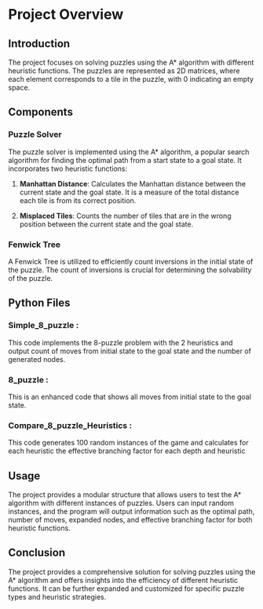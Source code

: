 # Project Overview

## Introduction
The project focuses on solving puzzles using the A* algorithm with different heuristic functions. The puzzles are represented as 2D matrices, where each element corresponds to a tile in the puzzle, with 0 indicating an empty space.

## Components

### Puzzle Solver
The puzzle solver is implemented using the A* algorithm, a popular search algorithm for finding the optimal path from a start state to a goal state. It incorporates two heuristic functions:

1. **Manhattan Distance**: Calculates the Manhattan distance between the current state and the goal state. It is a measure of the total distance each tile is from its correct position.

2. **Misplaced Tiles**: Counts the number of tiles that are in the wrong position between the current state and the goal state.

### Fenwick Tree
A Fenwick Tree is utilized to efficiently count inversions in the initial state of the puzzle. The count of inversions is crucial for determining the solvability of the puzzle.

## Python Files
### Simple_8_puzzle :
This code implements the 8-puzzle problem with the 2 heuristics and output count of moves from initial state to the goal state and the number of generated nodes.
### 8_puzzle :
This is an enhanced code that shows all moves from initial state to the goal state.
### Compare_8_puzzle_Heuristics :
This code generates 100 random instances of the game and calculates for each heuristic the effective branching factor for each depth and heuristic

## Usage
The project provides a modular structure that allows users to test the A* algorithm with different instances of puzzles. Users can input random instances, and the program will output information such as the optimal path, number of moves, expanded nodes, and effective branching factor for both heuristic functions.

## Conclusion
The project provides a comprehensive solution for solving puzzles using the A* algorithm and offers insights into the efficiency of different heuristic functions. It can be further expanded and customized for specific puzzle types and heuristic strategies.
